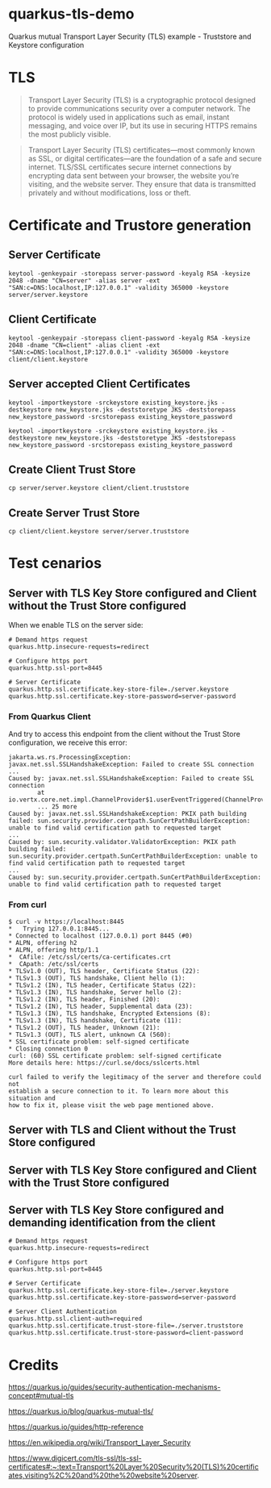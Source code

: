 # quarkus-tls-demo
Quarkus mutual Transport Layer Security (TLS) example - Truststore and Keystore configuration

# TLS

> Transport Layer Security (TLS) is a cryptographic protocol designed to provide communications security over a computer network. The protocol is widely used in applications such as email, instant messaging, and voice over IP, but its use in securing HTTPS remains the most publicly visible.

> Transport Layer Security (TLS) certificates—most commonly known as SSL, or digital certificates—are the foundation of a safe and secure internet. TLS/SSL certificates secure internet connections by encrypting data sent between your browser, the website you’re visiting, and the website server. They ensure that data is transmitted privately and without modifications, loss or theft.

# Certificate and Trustore generation


## Server Certificate 
```
keytool -genkeypair -storepass server-password -keyalg RSA -keysize 2048 -dname "CN=server" -alias server -ext "SAN:c=DNS:localhost,IP:127.0.0.1" -validity 365000 -keystore server/server.keystore
```

## Client Certificate 
```
keytool -genkeypair -storepass client-password -keyalg RSA -keysize 2048 -dname "CN=client" -alias client -ext "SAN:c=DNS:localhost,IP:127.0.0.1" -validity 365000 -keystore client/client.keystore
```

## Server accepted Client Certificates

```
keytool -importkeystore -srckeystore existing_keystore.jks -destkeystore new_keystore.jks -deststoretype JKS -deststorepass new_keystore_password -srcstorepass existing_keystore_password
```

```
keytool -importkeystore -srckeystore existing_keystore.jks -destkeystore new_keystore.jks -deststoretype JKS -deststorepass new_keystore_password -srcstorepass existing_keystore_password
```

## Create Client Trust Store 

```
cp server/server.keystore client/client.truststore
```

## Create Server Trust Store 

```
cp client/client.keystore server/server.truststore
```



# Test cenarios

## Server with TLS Key Store configured and Client without the Trust Store configured

When we enable TLS on the server side:
```properties
# Demand https request
quarkus.http.insecure-requests=redirect

# Configure https port
quarkus.http.ssl-port=8445

# Server Certificate
quarkus.http.ssl.certificate.key-store-file=./server.keystore
quarkus.http.ssl.certificate.key-store-password=server-password
```

### From Quarkus Client

And try to access this endpoint from the client without the Trust Store configuration, we receive this error:
```
jakarta.ws.rs.ProcessingException: javax.net.ssl.SSLHandshakeException: Failed to create SSL connection
...
Caused by: javax.net.ssl.SSLHandshakeException: Failed to create SSL connection
        at io.vertx.core.net.impl.ChannelProvider$1.userEventTriggered(ChannelProvider.java:127)
        ... 25 more
Caused by: javax.net.ssl.SSLHandshakeException: PKIX path building failed: sun.security.provider.certpath.SunCertPathBuilderException: unable to find valid certification path to requested target
...
Caused by: sun.security.validator.ValidatorException: PKIX path building failed: sun.security.provider.certpath.SunCertPathBuilderException: unable to find valid certification path to requested target
...
Caused by: sun.security.provider.certpath.SunCertPathBuilderException: unable to find valid certification path to requested target
```

### From curl
```
$ curl -v https://localhost:8445
*   Trying 127.0.0.1:8445...
* Connected to localhost (127.0.0.1) port 8445 (#0)
* ALPN, offering h2
* ALPN, offering http/1.1
*  CAfile: /etc/ssl/certs/ca-certificates.crt
*  CApath: /etc/ssl/certs
* TLSv1.0 (OUT), TLS header, Certificate Status (22):
* TLSv1.3 (OUT), TLS handshake, Client hello (1):
* TLSv1.2 (IN), TLS header, Certificate Status (22):
* TLSv1.3 (IN), TLS handshake, Server hello (2):
* TLSv1.2 (IN), TLS header, Finished (20):
* TLSv1.2 (IN), TLS header, Supplemental data (23):
* TLSv1.3 (IN), TLS handshake, Encrypted Extensions (8):
* TLSv1.3 (IN), TLS handshake, Certificate (11):
* TLSv1.2 (OUT), TLS header, Unknown (21):
* TLSv1.3 (OUT), TLS alert, unknown CA (560):
* SSL certificate problem: self-signed certificate
* Closing connection 0
curl: (60) SSL certificate problem: self-signed certificate
More details here: https://curl.se/docs/sslcerts.html

curl failed to verify the legitimacy of the server and therefore could not
establish a secure connection to it. To learn more about this situation and
how to fix it, please visit the web page mentioned above.
```

## Server with TLS and Client without the Trust Store configured


## Server with TLS Key Store configured and Client with the Trust Store configured


## Server with TLS Key Store configured and demanding identification from the client

```
# Demand https request
quarkus.http.insecure-requests=redirect

# Configure https port
quarkus.http.ssl-port=8445

# Server Certificate
quarkus.http.ssl.certificate.key-store-file=./server.keystore
quarkus.http.ssl.certificate.key-store-password=server-password

# Server Client Authentication
quarkus.http.ssl.client-auth=required
quarkus.http.ssl.certificate.trust-store-file=./server.truststore
quarkus.http.ssl.certificate.trust-store-password=client-password
```


# Credits

https://quarkus.io/guides/security-authentication-mechanisms-concept#mutual-tls

https://quarkus.io/blog/quarkus-mutual-tls/

https://quarkus.io/guides/http-reference

https://en.wikipedia.org/wiki/Transport_Layer_Security

https://www.digicert.com/tls-ssl/tls-ssl-certificates#:~:text=Transport%20Layer%20Security%20(TLS)%20certificates,visiting%2C%20and%20the%20website%20server.

